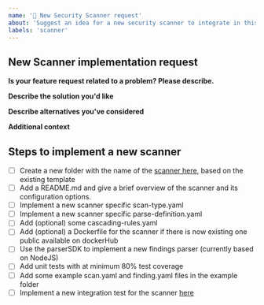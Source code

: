 ```yaml
---
name: '🚓 New Security Scanner request'
about: 'Suggest an idea for a new security scanner to integrate in this project.'
labels: 'scanner'
---
```


<!--
Thank you for contributing to our project 🙌

Before opening a new issue, please make sure that we do not have any duplicates already open. You can ensure this by searching the issue list for this repository. If there is a duplicate, please close your issue and add a comment to the existing issue instead. Also, please, have a look at our FAQs and existing questions before opening a new question.
-->

## New Scanner implementation request

**Is your feature request related to a problem? Please describe.**
<!-- A clear and concise description of what the problem is. Ex. I'm always frustrated when [...] -->

**Describe the solution you'd like**
<!-- A clear and concise description of what you want to happen. -->

**Describe alternatives you've considered**
<!-- A clear and concise description of any alternative solutions or features you've considered. -->

**Additional context**
<!-- Add any other context or screenshots about the feature request here. -->

## Steps to implement a new scanner
<!--
Hint: A general guide how to implement a new scanner is documented [here](https://github.com/secureCodeBox/secureCodeBox-v2/tree/master/docs/developer-guide)
-->

- [ ] Create a new folder with the name of the [scanner here](https://github.com/secureCodeBox/secureCodeBox-v2/tree/master/scanners), based on the existing template
- [ ] Add a README.md and give a brief overview of the scanner and its configuration options.
- [ ] Implement a new scanner specific scan-type.yaml
- [ ] Implement a new scanner specific parse-definition.yaml
- [ ] Add (optional) some cascading-rules.yaml
- [ ] Add (optional) a Dockerfile for the scanner if there is now existing one public available on dockerHub
- [ ] Use the parserSDK to implement a new findings parser (currently based on NodeJS)
- [ ] Add unit tests with at minimum 80% test coverage
- [ ] Add some example scan.yaml and finding.yaml files in the example folder
- [ ] Implement a new integration test for the scanner [here](https://github.com/secureCodeBox/secureCodeBox-v2/tree/master/tests/integration)
